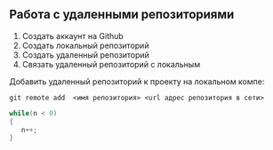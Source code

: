 ## **Работа с удаленными репозиториями**
1. Создать аккаунт на Github
2. Создать локальный репозиторий
3. Создать удаленный репозиторий
4. Связать удаленный репозиторий с локальным
   
Добавить удаленный репозиторий к проекту на локальном компе:
```
git remote add  <имя репозитория> <url адрес репозитория в сети>
```
```C#
while(n < 0)
{
   n++;
}
```



